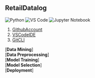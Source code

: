 ## RetailDatalog
![Python](https://img.shields.io/badge/Python-3.8%2B-blue)
![VS Code](https://img.shields.io/badge/VS%20Code-1.60%2B-blue)
![Jupyter Notebook](https://img.shields.io/badge/Jupyter%20Notebook-6.0%2B-blue)

1. [GithubAccount](https://github.com)
2. [VSCodeIDE](https://code.visualstudio.com/)
3. [GitCLI](https://git-scm.com/book/en/v2/Getting-Started-The-Command-Line)

[**Data Mining**]<br>
[**Data Preprocessing**]<br>
[**Model Training**]<br>
[**Model Selection**]<br>
[**Deployment**]

